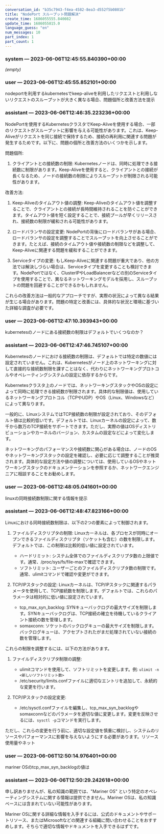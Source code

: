 ```yaml
---
conversation_id: "b35c7943-f4ea-4582-8ea3-d552f5b0801b"
title: "NodePort スループット問題解決"
create_time: 1686055555.840082
update_time: 1686055815.0
language_guess: "en"
num_messages: 10
part_index: 1
part_count: 1
---
```


### system — 2023-06-06T12:45:55.840390+00:00

_(empty)_

### user — 2023-06-06T12:45:55.852101+00:00

nodeportを利用するkubernetesでkeep-aliveを利用したリクエストと利用しないリクエストのスループットが大きく異なる場合、問題個所と改善方法を提示

### assistant — 2023-06-06T12:46:35.223236+00:00

NodePortを使用するKubernetesクラスタでKeep-Aliveを使用する場合、一部のリクエストがスループットに影響を与える可能性があります。これは、Keep-Aliveがリクエストを同じ接続で保持するため、接続の再利用に関連する問題が発生するためです。以下に、問題の個所と改善方法のいくつかを示します。

問題個所:
1. クライアントとの接続数の制限: Kubernetesノードは、同時に処理できる接続数に制限があります。Keep-Aliveを使用すると、クライアントとの接続が長くなるため、ノードの接続数の制限によりスループットが制限される可能性があります。

改善方法:
1. Keep-Aliveのタイムアウト値の調整: Keep-Aliveのタイムアウト値を調整することで、クライアントとの接続が長時間維持されることを防ぐことができます。タイムアウト値を短く設定することで、接続プールが早くリリースされ、接続数の制限が緩和される可能性があります。

2. ロードバランサの設定変更: NodePortの背後にロードバランサがある場合、ロードバランサの設定を調整することでスループットを向上させることができます。たとえば、接続のタイムアウト値や接続数の制限などを調整して、Keep-Aliveに関連する問題を緩和することができます。

3. Serviceタイプの変更: もしKeep-Aliveに関連する問題が重大であり、他の方法では解決しづらい場合は、Serviceタイプを変更することも検討できます。NodePortではなく、ClusterIPやLoadBalancerなどの別のServiceタイプを使用することで、異なるネットワーキングモデルを採用し、スループットの問題を回避することができるかもしれません。

これらの改善方法は一般的なアプローチですが、実際の状況によって異なる結果が生じる場合があります。問題の特定と改善には、具体的な状況と環境に基づいた詳細な調査が必要です。

### user — 2023-06-06T12:47:10.393943+00:00

kubernetesのノードにある接続数の制限はデフォルトでいくつなのか？

### assistant — 2023-06-06T12:47:46.745107+00:00

Kubernetesのノードにおける接続数の制限は、デフォルトでは特定の数値には設定されていません。これは、Kubernetesがノード上のネットワーキングに対して直接的な接続数制限を課すことはなく、代わりにネットワーキングプロトコルやオペレーティングシステムの設定に依存するからです。

Kubernetesクラスタ上のノードでは、ネットワーキングスタックやOSの設定によって同時に処理できる接続数が制限されます。具体的な制限値は、使用しているネットワーキングプロトコル（TCPやUDP）やOS（Linux、Windowsなど）によって異なります。

一般的に、LinuxシステムではTCP接続数の制限が設定されており、そのデフォルト値は比較的低いです。デフォルトでは、Linuxカーネルの設定によって、数千から数万のTCP接続をサポートできます。ただし、実際の値はOSディストリビューションやカーネルのバージョン、カスタムの設定などによって変化します。

ネットワーキングのパフォーマンスや接続数に関心がある場合は、ノードのOSやネットワーキングスタックの設定を確認し、必要に応じて調整することが推奨されます。具体的な設定方法や値の調整については、使用しているOSやネットワーキングスタックのドキュメンテーションを参照するか、ネットワークエンジニアに相談することをお勧めします。

### user — 2023-06-06T12:48:05.041601+00:00

linuxの同時接続数制限に関する情報を提示

### assistant — 2023-06-06T12:48:47.823166+00:00

Linuxにおける同時接続数制限は、以下の2つの要素によって制御されます。

1. ファイルディスクリプタの制限:
   Linuxカーネルは、各プロセスが同時にオープンできるファイルディスクリプタ（ソケットも含む）の数を制限します。デフォルトでは、この制限は比較的低い値に設定されています。

   - ハードリミット: システム全体でのファイルディスクリプタ数の上限値です。通常、/proc/sys/fs/file-maxで確認できます。
   - ソフトリミット: ユーザーごとのファイルディスクリプタ数の制限です。通常、ulimitコマンドで確認や変更ができます。

2. TCP/IPスタックの設定:
   Linuxカーネルは、TCP/IPスタックに関連するパラメータを使用して、TCP接続数を制限します。デフォルトでは、これらのパラメータは相対的に低い値に設定されています。

   - tcp_max_syn_backlog: SYNキューバックログの最大サイズを制限します。SYNキューバックログは、TCP接続の確立を待機しているクライアント接続の数を管理します。
   - somaxconn: ソケットのバックログキューの最大サイズを制限します。バックログキューは、アクセプトされたがまだ処理されていない接続の数を管理します。

これらの制限を調整するには、以下の方法があります。

1. ファイルディスクリプタ制限の調整:
   - ulimitコマンドを使用して、ソフトリミットを変更します。例: `ulimit -n <新しいソフトリミット数>`
   - /etc/security/limits.confファイルに適切なエントリを追加して、永続的な変更を行います。

2. TCP/IPスタックの設定変更:
   - /etc/sysctl.confファイルを編集し、tcp_max_syn_backlogやsomaxconnなどのパラメータを適切な値に変更します。変更を反映させるには、`sysctl -p`コマンドを実行します。

ただし、これらの変更を行う前に、適切な設定値を慎重に検討し、システムのリソースやパフォーマンスに影響を与えないようにする必要があります。リソース使用量やネット

### user — 2023-06-06T12:50:14.976401+00:00

mariner OSのtcp_max_syn_backlogの値は

### assistant — 2023-06-06T12:50:29.242618+00:00

申し訳ありませんが、私の知識の範囲では、"Mariner OS" という特定のオペレーティングシステムに関する情報は提供できません。Mariner OSは、私の知識ベースには含まれていない可能性があります。

Mariner OSに関する詳細な情報を入手するには、公式のドキュメントやサポートリソース、またはMicrosoftなどの関連する組織に問い合わせることをおすすめします。そちらで適切な情報やドキュメントを入手できるはずです。

